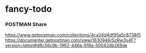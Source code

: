 # fancy-todo

### POSTMAN Share
https://www.getpostman.com/collections/4ca24d4df95a5c8738f5
https://documenter.getpostman.com/view/1630946/SzRw3s4F?version=latest#d8c56c9b-1962-446a-919a-50042db268de